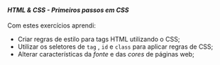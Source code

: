 #### _HTML & CSS - Primeiros passos em CSS_

Com estes exercícios aprendi:

-   Criar regras de estilo para tags HTML utilizando o CSS;
-   Utilizar os seletores de  `tag`  ,  `id`  e  `class`  para aplicar regras de CSS;
-   Alterar características da  _fonte_ e das  _cores_ de páginas web;